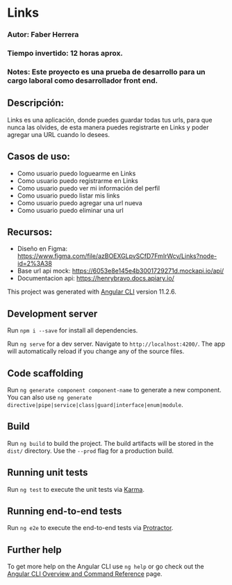 # Links

### Autor: Faber Herrera

### Tiempo invertido: 12 horas aprox.

### Notes: Este proyecto es una prueba de desarrollo para un cargo laboral como desarrollador front end.

## Descripción:

Links es una aplicación, donde puedes guardar todas tus urls, para que
nunca las olvides, de esta manera puedes registrarte en Links y poder
agregar una URL cuando lo desees.

## Casos de uso:

- Como usuario puedo loguearme en Links
- Como usuario puedo registrarme en Links
- Como usuario puedo ver mi información del perfil
- Como usuario puedo listar mis links
- Como usuario puedo agregar una url nueva
- Como usuario puedo eliminar una url

## Recursos:

- Diseño en Figma: https://www.figma.com/file/azBOEXGLpvSCfD7FmIrWcv/Links?node-id=2%3A38
- Base url api mock: https://6053e8e145e4b3001729271d.mockapi.io/api/
- Documentacion api: https://henrybravo.docs.apiary.io/

This project was generated with [Angular CLI](https://github.com/angular/angular-cli) version 11.2.6.

## Development server

Run `npm i --save` for install all dependencies.

Run `ng serve` for a dev server. Navigate to `http://localhost:4200/`. The app will automatically reload if you change any of the source files.

## Code scaffolding

Run `ng generate component component-name` to generate a new component. You can also use `ng generate directive|pipe|service|class|guard|interface|enum|module`.

## Build

Run `ng build` to build the project. The build artifacts will be stored in the `dist/` directory. Use the `--prod` flag for a production build.

## Running unit tests

Run `ng test` to execute the unit tests via [Karma](https://karma-runner.github.io).

## Running end-to-end tests

Run `ng e2e` to execute the end-to-end tests via [Protractor](http://www.protractortest.org/).

## Further help

To get more help on the Angular CLI use `ng help` or go check out the [Angular CLI Overview and Command Reference](https://angular.io/cli) page.
